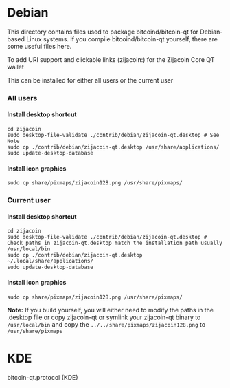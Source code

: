 
Debian
====================
This directory contains files used to package bitcoind/bitcoin-qt
for Debian-based Linux systems. If you compile bitcoind/bitcoin-qt yourself, there are some useful files here.

To add URI support and clickable links (zijacoin:<Zijacoin addres>) for the Zijacoin Core QT wallet

This can be installed for either all users or the current user

### All users

#### Install desktop shortcut
    cd zijacoin
    sudo desktop-file-validate ./contrib/debian/zijacoin-qt.desktop # See Note
    sudo cp ./contrib/debian/zijacoin-qt.desktop /usr/share/applications/
    sudo update-desktop-database

#### Install icon graphics
    sudo cp share/pixmaps/zijacoin128.png /usr/share/pixmaps/

### Current user

#### Install desktop shortcut
    cd zijacoin
    sudo desktop-file-validate ./contrib/debian/zijacoin-qt.desktop # Check paths in zijacoin-qt.desktop match the installation path usually /usr/local/bin
    sudo cp ./contrib/debian/zijacoin-qt.desktop ~/.local/share/applications/
    sudo update-desktop-database

#### Install icon graphics
    sudo cp share/pixmaps/zijacoin128.png /usr/share/pixmaps/


**Note:** If you build yourself, you will either need to modify the paths in
the .desktop file or copy zijacoin-qt or symlink your zijacoin-qt binary to `/usr/local/bin`
and copy the `../../share/pixmaps/zijacoin128.png` to `/usr/share/pixmaps`


KDE
====================
bitcoin-qt.protocol (KDE)